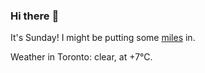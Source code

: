 ### Hi there :wave:

It's Sunday! I might be putting some [miles](https://www.strava.com/athletes/889963) in.

Weather in Toronto: clear, at +7°C.
